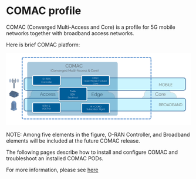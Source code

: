 # COMAC profile

COMAC (Converged Multi-Access and Core) is a profile for 5G mobile networks together with broadband access networks.

Here is brief COMAC platform:

![](./images/COMAC_graphic.png)

NOTE: Among five elements in the figure, O-RAN Controller, and Broadband elements will be included at the future COMAC release.

The following pages describe how to install and configure COMAC and troubleshoot an installed COMAC PODs.

For more information, please see [here](https://www.opennetworking.org/comac/)
